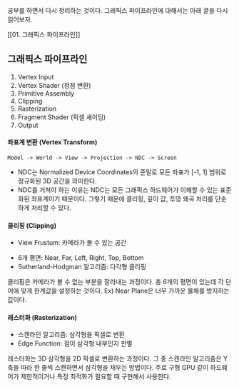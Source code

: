 공부를 하면서 다시 정리하는 것이다. 그래픽스 파이프라인에 대해서는 아래 글을 다시 읽어보자.

[[01. 그래픽스 파이프라인]]
## 그래픽스 파이프라인

1. Vertex Input
2. Vertex Shader (정점 변환)	
3. Primitive Assembly
4. Clipping
5. Rasterization
6. Fragment Shader (픽셀 셰이딩)
7. Output


#### 좌표계 변환 (Vertex Transform)
 
```
Model -> World -> View -> Projection -> NDC -> Screen
```

* NDC는 Normalized Device Coordinates의 준말로 모든 좌표가 [-1, 1] 범위로 정규화된 3D 공간을 의미한다.
* NDC를 거쳐야 하는 이유는 NDC는 모든 그래픽스 하드웨어가 이해할 수 있는 표준화된 좌표계이기 때문이다. 그렇기 때문에 클리핑, 깊이 값, 투영 왜곡 처리를 단순하게 처리할 수 있다.

#### 클리핑 (Clipping)

* View Frustum: 카메라가 볼 수 있는 공간
- 6개 평면: Near, Far, Left, Right, Top, Bottom
- Sutherland-Hodgman 알고리즘: 다각형 클리핑

클리핑은 카메라가 볼 수 없는 부분을 잘라내는 과정이다. 총 6개의 평면이 있는데 각 단어에 맞게 한계값을 설정하는 것이다. Ex) Near Plane은 너무 가까운 물체를 방지하는 값이다.

#### 래스터화 (Rasterization)

- 스캔라인 알고리즘: 삼각형을 픽셀로 변환
- Edge Function: 점이 삼각형 내부인지 판별

레스터화는 3D 삼각형을 2D 픽셀로 변환하는 과정이다. 그 중 스캔라인 알고리즘은 Y축을 따라 한 줄씩 스캔하면서 삼각형을 채우는 방법이다. 주로 구형 GPU 같이 하드웨어가 제한적이거나 특정 최적화가 필요할 때 구현해서 사용한다.


